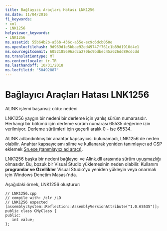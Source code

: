 ```yaml
---
title: Bağlayıcı Araçları Hatası LNK1256
ms.date: 11/04/2016
f1_keywords:
- xml
- LNK1256
helpviewer_keywords:
- LNK1256
ms.assetid: 55b64b2b-a56b-436c-a55e-ec9c6dcb050e
ms.openlocfilehash: 9d969d1e5bbae92ed49747f761c1b89d1910d4e1
ms.sourcegitcommit: 6052185696adca270bc9bdbec45a626dd89cdcdd
ms.translationtype: MT
ms.contentlocale: tr-TR
ms.lasthandoff: 10/31/2018
ms.locfileid: "50492887"
---
```

# <a name="linker-tools-error-lnk1256"></a>Bağlayıcı Araçları Hatası LNK1256

ALINK işlemi başarısız oldu: nedeni

LNK1256 yaygın bir nedeni bir derleme için yanlış sürüm numarasıdır. Herhangi bir bölümü için derleme sürüm numarası 65535 değerine izin verilmiyor. Derleme sürümleri için geçerli aralık 0 - ise 65534.

ALINK adlandırılmış bir anahtar kapsayıcısı bulunamadı, LNK1256 de neden olabilir. Anahtar kapsayıcısını silme ve kullanarak yeniden tanımlayıcı ad CSP eklemek [Sn.exe (tanımlayıcı ad aracı)](/dotnet/framework/tools/sn-exe-strong-name-tool).

LNK1256 başka bir nedeni bağlayıcı ve Alink.dll arasında sürüm uyuşmazlığı olmasıdır. Bu, bozuk bir Visual Studio yüklemesinin neden olabilir. Kullanım **programlar ve Özellikler** Visual Studio'yu yeniden yükleyin veya onarmak için Windows Denetim Masası'nda.

Aşağıdaki örnek, LNK1256 oluşturur:

```
// LNK1256.cpp
// compile with: /clr /LD
// LNK1256 expected
[assembly:System::Reflection::AssemblyVersionAttribute("1.0.65535")];
public class CMyClass {
public:
   int value;
};
```